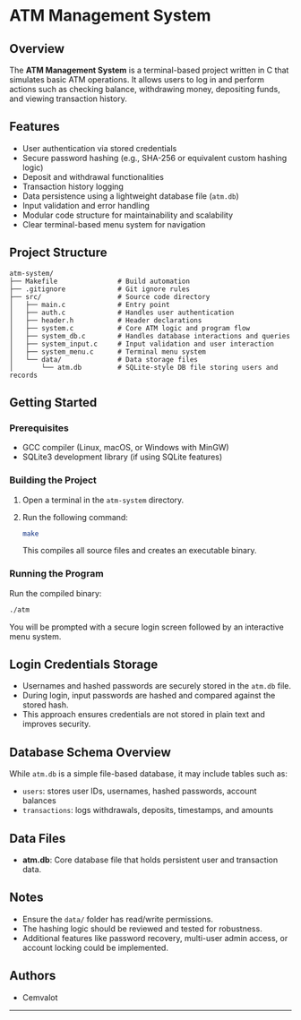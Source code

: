 # ATM Management System

## Overview

The **ATM Management System** is a terminal-based project written in C that simulates basic ATM operations. It allows users to log in and perform actions such as checking balance, withdrawing money, depositing funds, and viewing transaction history.

## Features

* User authentication via stored credentials
* Secure password hashing (e.g., SHA-256 or equivalent custom hashing logic)
* Deposit and withdrawal functionalities
* Transaction history logging
* Data persistence using a lightweight database file (`atm.db`)
* Input validation and error handling
* Modular code structure for maintainability and scalability
* Clear terminal-based menu system for navigation

## Project Structure

```
atm-system/
├── Makefile               # Build automation
├── .gitignore             # Git ignore rules
├── src/                   # Source code directory
│   ├── main.c             # Entry point
│   ├── auth.c             # Handles user authentication
│   ├── header.h           # Header declarations
│   ├── system.c           # Core ATM logic and program flow
│   ├── system_db.c        # Handles database interactions and queries
│   ├── system_input.c     # Input validation and user interaction
│   ├── system_menu.c      # Terminal menu system
│   └── data/              # Data storage files
│       └── atm.db         # SQLite-style DB file storing users and records
```

## Getting Started

### Prerequisites

* GCC compiler (Linux, macOS, or Windows with MinGW)
* SQLite3 development library (if using SQLite features)

### Building the Project

1. Open a terminal in the `atm-system` directory.
2. Run the following command:

   ```bash
   make
   ```

   This compiles all source files and creates an executable binary.

### Running the Program

Run the compiled binary:

```bash
./atm
```

You will be prompted with a secure login screen followed by an interactive menu system.

## Login Credentials Storage

* Usernames and hashed passwords are securely stored in the `atm.db` file.
* During login, input passwords are hashed and compared against the stored hash.
* This approach ensures credentials are not stored in plain text and improves security.

## Database Schema Overview

While `atm.db` is a simple file-based database, it may include tables such as:

* `users`: stores user IDs, usernames, hashed passwords, account balances
* `transactions`: logs withdrawals, deposits, timestamps, and amounts

## Data Files

* **atm.db**: Core database file that holds persistent user and transaction data.

## Notes

* Ensure the `data/` folder has read/write permissions.
* The hashing logic should be reviewed and tested for robustness.
* Additional features like password recovery, multi-user admin access, or account locking could be implemented.

## Authors

* Cemvalot

---